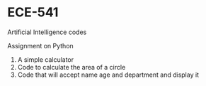 # ECE-541
Artificial Intelligence codes

Assignment on Python
1. A simple calculator
2. Code to calculate the area of a circle
3. Code that will accept name age and department and display it
